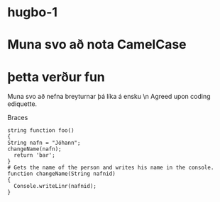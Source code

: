# hugbo-1
# Muna svo að nota CamelCase
# þetta verður fun
Muna svo að nefna breyturnar þá líka á ensku  \n
Agreed upon coding ediquette.

Braces
```
string function foo()
{
String nafn = "Jóhann";
changeName(nafn);
  return 'bar';
}
# Gets the name of the person and writes his name in the console.
function changeName(String nafnid)
{
  Console.writeLinr(nafnid);
}

```
